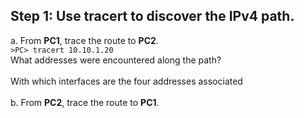 ## Step 1: Use tracert to discover the IPv4 path.
a. From **PC1**, trace the route to **PC2**.<br>
```>PC> tracert 10.10.1.20```<br>
What addresses were encountered along the path?<br><br>
With which interfaces are the four addresses associated<br><br>
b. From **PC2**, trace the route to **PC1**. 
